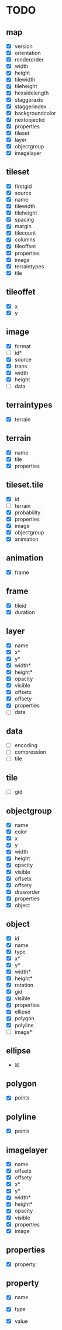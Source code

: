 # TODO

## map

- [x] version
- [x] orientation
- [x] renderorder
- [x] width
- [x] height
- [x] tilewidth
- [x] tileheight
- [x] hexsidelength
- [x] staggeraxis
- [x] staggerindex
- [x] backgroundcolor
- [x] nextobjectid
- [x] properties
- [x] tileset
- [x] layer
- [x] objectgroup
- [x] imagelayer

## tileset

- [x] firstgid
- [x] source
- [x] name
- [x] tilewidth
- [x] tileheight
- [x] spacing
- [x] margin
- [x] tilecount
- [x] columns
- [x] tileoffset
- [x] properties
- [x] image
- [x] terraintypes
- [x] tile

## tileoffet

- [x] x
- [x] y

## image

- [x] format
- [ ] id*
- [x] source
- [x] trans
- [x] width
- [x] height
- [ ] data

## terraintypes

- [x] terrain

## terrain

- [x] name
- [x] tile
- [x] properties

## tileset.tile

- [x] id
- [ ] terrain
- [x] probability
- [x] properties
- [x] image
- [x] objectgroup
- [x] animation

## animation

- [x] frame

## frame

- [x] tileid
- [x] duration

## layer

- [x] name
- [x] x*
- [x] y*
- [x] width*
- [x] height*
- [x] opacity
- [x] visible
- [x] offsetx
- [x] offsety
- [x] properties
- [ ] data

## data

- [ ] encoding
- [ ] compression
- [ ] tile

## tile

- [ ] gid

## objectgroup

- [x] name
- [x] color
- [x] x
- [x] y
- [x] width
- [x] height
- [x] opacity
- [x] visible
- [x] offsetx
- [x] offsety
- [x] draworder
- [x] properties
- [x] object

## object

- [x] id
- [x] name
- [x] type
- [x] x*
- [x] y*
- [x] width*
- [x] height*
- [x] rotation
- [x] gid
- [x] visible
- [x] properties
- [x] ellipse
- [x] polygon
- [x] polyline
- [ ] image*

## ellipse

- [x]

## polygon

- [x] points

## polyline

- [x] points

## imagelayer

- [x] name
- [x] offsetx
- [x] offsety
- [x] x*
- [x] y*
- [x] width*
- [x] height*
- [x] opacity
- [x] visible
- [x] properties
- [x] image

## properties

- [x] property

## property

- [x] name
- [x] type
- [x] value

